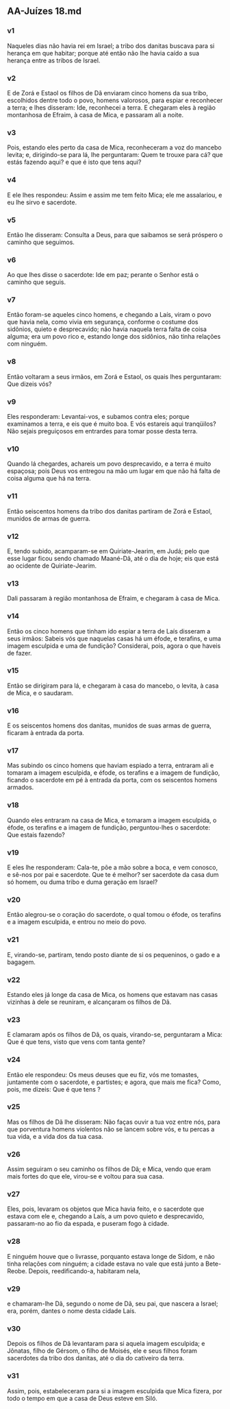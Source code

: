 ## AA-Juízes 18.md
### v1
 Naqueles dias não havia rei em Israel; a tribo dos danitas buscava para si herança em que habitar; porque até então não lhe havia caído a sua herança entre as tribos de Israel.
### v2
 E de Zorá e Estaol os filhos de Dã enviaram cinco homens da sua tribo, escolhidos dentre todo o povo, homens valorosos, para espiar e reconhecer a terra; e lhes disseram: Ide, reconhecei a terra. E chegaram eles à região montanhosa de Efraim, à casa de Mica, e passaram ali a noite.
### v3
 Pois, estando eles perto da casa de Mica, reconheceram a voz do mancebo levita; e, dirigindo-se para lá, lhe perguntaram: Quem te trouxe para cá? que estás fazendo aqui? e que é isto que tens aqui?
### v4
 E ele lhes respondeu: Assim e assim me tem feito Mica; ele me assalariou, e eu lhe sirvo e sacerdote.
### v5
 Então lhe disseram: Consulta a Deus, para que saibamos se será próspero o caminho que seguimos.
### v6
 Ao que lhes disse o sacerdote: Ide em paz; perante o Senhor está o caminho que seguis.
### v7
 Então foram-se aqueles cinco homens, e chegando a Laís, viram o povo que havia nela, como vivia em segurança, conforme o costume dos sidônios, quieto e desprecavido; não havia naquela terra falta de coisa alguma; era um povo rico e, estando longe dos sidônios, não tinha relações com ninguém.
### v8
 Então voltaram a seus irmãos, em Zorá e Estaol, os quais lhes perguntaram: Que dizeis vós?
### v9
 Eles responderam: Levantai-vos, e subamos contra eles; porque examinamos a terra, e eis que é muito boa. E vós estareis aqui tranqüilos? Não sejais preguiçosos em entrardes para tomar posse desta terra.
### v10
 Quando lá chegardes, achareis um povo desprecavido, e a terra é muito espaçosa; pois Deus vos entregou na mão um lugar em que não há falta de coisa alguma que há na terra.
### v11
 Então seiscentos homens da tribo dos danitas partiram de Zorá e Estaol, munidos de armas de guerra.
### v12
 E, tendo subido, acamparam-se em Quiriate-Jearim, em Judá; pelo que esse lugar ficou sendo chamado Maané-Dã, até o dia de hoje; eis que está ao ocidente de Quiriate-Jearim.
### v13
 Dali passaram à região montanhosa de Efraim, e chegaram à casa de Mica.
### v14
 Então os cinco homens que tinham ido espiar a terra de Laís disseram a seus irmãos: Sabeis vós que naquelas casas há um éfode, e terafins, e uma imagem esculpida e uma de fundição? Considerai, pois, agora o que haveis de fazer.
### v15
 Então se dirigiram para lá, e chegaram à casa do mancebo, o levita, à casa de Mica, e o saudaram.
### v16
 E os seiscentos homens dos danitas, munidos de suas armas de guerra, ficaram à entrada da porta.
### v17
 Mas subindo os cinco homens que haviam espiado a terra, entraram ali e tomaram a imagem esculpida, e éfode, os terafins e a imagem de fundição, ficando o sacerdote em pé à entrada da porta, com os seiscentos homens armados.
### v18
 Quando eles entraram na casa de Mica, e tomaram a imagem esculpida, o éfode, os terafins e a imagem de fundição, perguntou-lhes o sacerdote: Que estais fazendo?
### v19
 E eles lhe responderam: Cala-te, põe a mão sobre a boca, e vem conosco, e sê-nos por pai e sacerdote. Que te é melhor? ser sacerdote da casa dum só homem, ou duma tribo e duma geração em Israel?
### v20
 Então alegrou-se o coração do sacerdote, o qual tomou o éfode, os terafins e a imagem esculpida, e entrou no meio do povo.
### v21
 E, virando-se, partiram, tendo posto diante de si os pequeninos, o gado e a bagagem.
### v22
 Estando eles já longe da casa de Mica, os homens que estavam nas casas vizinhas à dele se reuniram, e alcançaram os filhos de Dã.
### v23
 E clamaram após os filhos de Dã, os quais, virando-se, perguntaram a Mica: Que é que tens, visto que vens com tanta gente?
### v24
 Então ele respondeu: Os meus deuses que eu fiz, vós me tomastes, juntamente com o sacerdote, e partistes; e agora, que mais me fica? Como, pois, me dizeis: Que é que tens ?
### v25
 Mas os filhos de Dã lhe disseram: Não faças ouvir a tua voz entre nós, para que porventura homens violentos não se lancem sobre vós, e tu percas a tua vida, e a vida dos da tua casa.
### v26
 Assim seguiram o seu caminho os filhos de Dã; e Mica, vendo que eram mais fortes do que ele, virou-se e voltou para sua casa.
### v27
 Eles, pois, levaram os objetos que Mica havia feito, e o sacerdote que estava com ele e, chegando a Laís, a um povo quieto e desprecavido, passaram-no ao fio da espada, e puseram fogo à cidade.
### v28
 E ninguém houve que o livrasse, porquanto estava longe de Sidom, e não tinha relações com ninguém; a cidade estava no vale que está junto a Bete-Reobe. Depois, reedificando-a, habitaram nela,
### v29
 e chamaram-lhe Dã, segundo o nome de Dã, seu pai, que nascera a Israel; era, porém, dantes o nome desta cidade Laís.
### v30
 Depois os filhos de Dã levantaram para si aquela imagem esculpida; e Jônatas, filho de Gérsom, o filho de Moisés, ele e seus filhos foram sacerdotes da tribo dos danitas, até o dia do cativeiro da terra.
### v31
 Assim, pois, estabeleceram para si a imagem esculpida que Mica fizera, por todo o tempo em que a casa de Deus esteve em Siló.
